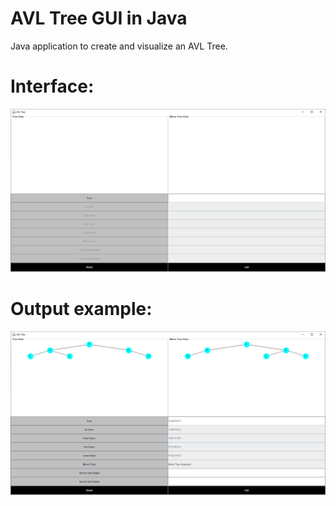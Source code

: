 # AVL Tree GUI in Java

Java application to create and visualize an AVL Tree.

# Interface:
![Interface](https://github.com/DarioMejia/AVL-Tree-GUI/blob/main/GUI.png)
# Output example:
![Example](https://github.com/DarioMejia/AVL-Tree-GUI/blob/main/GUI-Example.png)
